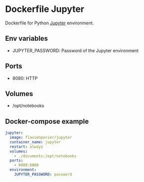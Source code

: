 # Dockerfile Jupyter

Dockerfile for Python [Jupyter](https://jupyter.org/) environment.

## Env variables

- JUPYTER_PASSWORD: Password of the Jupyter environment

## Ports

- 8080: HTTP

## Volumes

- /opt/notebooks

## Docker-compose example

```yaml
jupyter:
  image: flavienperier/jupyter
  container_name: jupyter
  restart: always
  volumes:
    - ./documents:/opt/notebooks
  ports:
    - 8080:8080
  environment:
    JUPYTER_PASSWORD: password
```
